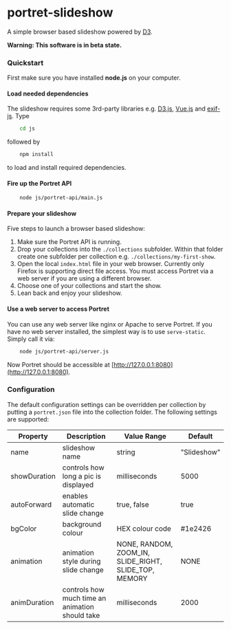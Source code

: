 # portret-slideshow
A simple browser based slideshow powered by [D3](http://d3js.org).

**Warning: This software is in beta state.**

### Quickstart

First make sure you have installed **node.js** on your computer.

#### Load needed dependencies

The slideshow requires some 3rd-party libraries e.g. [D3.js](http://d3js.org), [Vue.js](https://vuejs.org/) and [exif-js](https://github.com/exif-js/exif-js). Type

```bash
    cd js
```

followed by

```bash
    npm install
```

to load and install required dependencies.

#### Fire up the Portret API

```bash
    node js/portret-api/main.js
```

#### Prepare your slideshow

Five steps to launch a browser based slideshow:

1. Make sure the Portret API is running.
2. Drop your collections into the `./collections` subfolder. Within that folder create one subfolder per collection e.g. `./collections/my-first-show`.
3. Open the local `index.html` file in your web browser. Currently only Firefox is supporting direct file access. You must access Portret via a web server if you are using a different browser.
4. Choose one of your collections and start the show.
5. Lean back and enjoy your slideshow.

#### Use a web server to access Portret

You can use any web server like nginx or Apache to serve Portret. If you have no web server installed, the simplest way is to use `serve-static`. Simply call it via:

```bash
    node js/portret-api/server.js
```

Now Portret should be accessible at [http://127.0.0.1:8080](http://127.0.0.1:8080).

### Configuration

The default configuration settings can be overridden per collection by putting a `portret.json` file into the collection folder. The following settings are supported:

| Property      | Description | Value Range   | Default  |
| ------------- | ------------- | ------------- | ----- |
| name          | slideshow name | string        | "Slideshow" |
| showDuration  | controls how long a pic is displayed | milliseconds  |  5000 |
| autoForward   | enables automatic slide change  | true, false   |  true   |
| bgColor       | background colour | HEX colour code |  #1e2426   |
| animation     | animation style during slide change | NONE, RANDOM, ZOOM_IN, SLIDE_RIGHT, SLIDE_TOP, MEMORY |  NONE   |
| animDuration  | controls how much time an animation should take | milliseconds  |  2000   |
